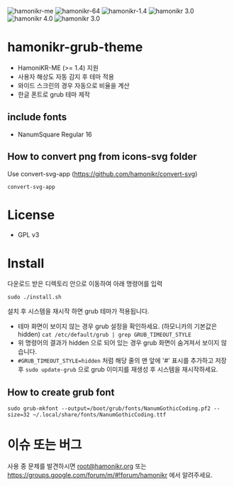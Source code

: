 ![hamonikr-me](https://img.shields.io/badge/hamonikr-me-orange)
![hamonikr-64](https://img.shields.io/badge/hamonikr-64bit-green)
![hamonikr-1.4](https://img.shields.io/badge/hamonikr-1.4-blueviolet)
![hamonikr 3.0](https://img.shields.io/badge/hamonikr-3.0-brightgreen)
![hamonikr 4.0](https://img.shields.io/badge/hamonikr-4.0-skyblue)
![hamonikr 3.0](https://img.shields.io/badge/hamonikr-5.0-darkgray)

# hamonikr-grub-theme

 * HamoniKR-ME (>= 1.4) 지원
 * 사용자 해상도 자동 감지 후 테마 적용
 * 와이드 스크린의 경우 자동으로 비율을 계산
 * 한글 폰트로 grub 테마 제작

## include fonts 
 - NanumSquare Regular 16

## How to convert png from icons-svg folder
Use convert-svg-app (https://github.com/hamonikr/convert-svg)
```
convert-svg-app
```

# License
 * GPL v3

# Install
다운로드 받은 디렉토리 안으로 이동하여 아래 명령어를 입력

```sudo ./install.sh```

설치 후 시스템을 재시작 하면 grub 테마가 적용됩니다.

 * 테마 화면이 보이지 않는 경우 grub 설정을 확인하세요. (하모니카의 기본값은 hidden)
 ```cat /etc/default/grub | grep GRUB_TIMEOUT_STYLE```
 * 위 명령어의 결과가 hidden 으로 되어 있는 경우 grub 화면이 숨겨져서 보이지 않습니다.
 * ```#GRUB_TIMEOUT_STYLE=hidden``` 처럼 해당 줄의 맨 앞에 '#' 표시를 추가하고 저장 후 ```sudo update-grub``` 으로 grub 이미지를 재생성 후 시스템을 재시작하세요.


## How to create grub font
```
sudo grub-mkfont --output=/boot/grub/fonts/NanumGothicCoding.pf2 --size=32 ~/.local/share/fonts/NanumGothicCoding.ttf
```

 # 이슈 또는 버그
 사용 중 문제를 발견하시면 root@hamonikr.org 또는 https://groups.google.com/forum/m/#!forum/hamonikr 에서 알려주세요.
